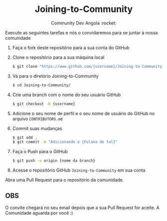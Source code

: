 <p align="center">
  <h1 align="center">Joining-to-Community</h1>

  <p align="center">Community Dev Angola :rocket:</p>
</p>

Execute as seguintes tarefas e nós o convidaremos para se juntar à nossa comunidade

1. Faça o fork deste repositório para a sua conta do GitHub

2. Clone o repositório para a sua máquina local

    ```sh
    $ git clone "https://www.github.com/{username}/Joining-to-Community"
    ```

3. Vá para o diretório Joining-to-Community

    ```sh
    $ cd Joining-to-Community/
    ```

4. Crie uma branch com o nome do seu usuário GitHub

    ```sh
    $ git checkout -b {username}
    ```

5. Adicione o seu nome de perfil e o seu nome de usuário do GitHub no arquivo `CONTRIBUTORS.md`

6. Commit suas mudanças

    ```sh
    $ git add .
    $ git commit -m "Adicionando o {Fulano de tal}"
    ```

7. Faça o Push para o GitHub

    ```sh
    $ git push -u origin {nome da branch}
    ```

8. Acesse o repositório GitHub `Joining-to-Community` em sua conta

Abra uma Pull Request para o repositório da comunidade.

## OBS
O convite chegará no seu email depois que a sua Pull Request for aceite. 
A Comunidade aguarda por você :)